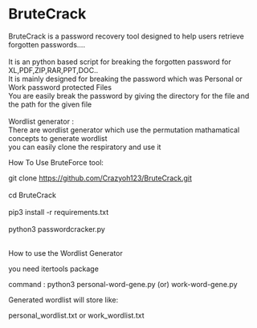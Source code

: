 # BruteCrack
BruteCrack is a password recovery tool designed to help users retrieve forgotten passwords....<br>
<br>
It is an python based script for breaking the forgotten password for XL,PDF,ZIP,RAR,PPT,DOC..<br>
It is mainly designed for breaking the password which was Personal or Work password protected Files<br>
You are easily break the password by giving the directory for the file and the path for the given file<br>
<br>
Wordlist generator :<br>
There are wordlist generator which use the permutation mathamatical concepts to generate wordlist<br>
you can easily clone the respiratory and use it<br>

How To Use BruteForce tool: <br>

git clone https://github.com/Crazyoh123/BruteCrack.git
<br><br>
cd BruteCrack<br><br>
pip3 install -r requirements.txt<br><br>
python3 passwordcracker.py<br><br>

How to use the Wordlist Generator <br>

you need itertools package<br>

command : python3 personal-word-gene.py (or)  work-word-gene.py <br>

Generated wordlist will store like:<br>

personal_wordlist.txt or work_wordlist.txt
